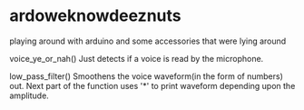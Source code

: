 # ardoweknowdeeznuts
playing around with arduino and some accessories that were lying around

voice_ye_or_nah() 
Just detects if a voice is read by the microphone.

low_pass_filter()
Smoothens the voice waveform(in the form of numbers) out.
Next part of the function uses '*' to print waveform depending upon the amplitude.
